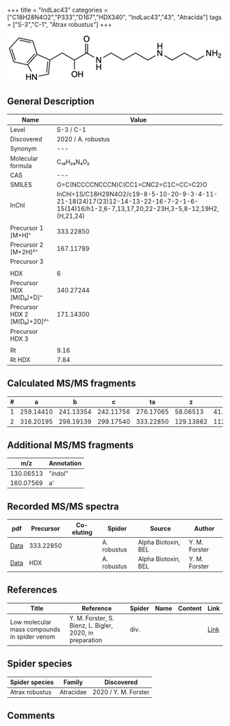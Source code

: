 +++
title = "IndLac43"
categories = ["C18H28N4O2","P333","D167","HDX340",
"IndLac43","43",
"Atracida"]
tags = ["S-3","C-1",
"Atrax robustus"]
+++

![](/img/IndLac43.png)

## General Description

| Name                       | Value              |
|----------------------------|--------------------|
| Level                      | S-3 / C-1          |
| Discovered                 | 2020 / A. robustus |
| Synonym                    | ---                |
| Molecular formula          | C₁₈H₂₈N₄O₂                   |
| CAS                        | ---                |
| SMILES | O=C(NCCCCNCCCN)C(CC1=CNC2=C1C=CC=C2)O  |
| InChI  | InChI=1S/C18H28N4O2/c19-8-5-10-20-9-3-4-11-21-18(24)17(23)12-14-13-22-16-7-2-1-6-15(14)16/h1-2,6-7,13,17,20,22-23H,3-5,8-12,19H2,(H,21,24)  |
|                            |                    |
| Precursor 1 [M+H]⁺         | 333.22850                    |
| Precursor 2 [M+2H]²⁺       | 167.11789                   |
| Precursor 3                |                    |
|                            |                    |
| HDX                        | 6                   |
| Precursor HDX   [M(D₆)+D]⁺   | 340.27244                   |
| Precursor HDX 2 [M(D₆)+2D]²⁺ | 171.14300                   |
| Precursor HDX 3            |                    |
|                            |                    |
| Rt                         | 9.16                   |
| Rt HDX                     | 7.84                   |

## Calculated MS/MS fragments

| # | a         | b         | c         | ta        | z         | y         | tz        |
|---|-----------|-----------|-----------|-----------|-----------|-----------|-----------|
| 1 | 259.14410 | 241.13354 | 242.11756 | 276.17065 | 58.06513 | 41.03858 | 75.09167 |
| 2 | 316.20195 | 298.19139 | 299.17540 | 333.22850 | 129.13862 | 112.11208 | 146.16517 |

## Additional MS/MS fragments

| m/z | Annotation |
|-----|------------|
| 130.06513  | "indol"    |
| 160.07569  | a'         |

## Recorded MS/MS spectra

| pdf                                             | Precursor | Co-eluting | Spider      | Source                       | Author        |
|-------------------------------------------------|-----------|------------|-------------|------------------------------|---------------|
| [Data](/pdf/A-robustus/333_IndLac43_Ar.pdf)   | 333.22850  |            | A. robustus | Alpha Biotoxin, BEL  | Y. M. Forster |
| [Data](/pdf/A-robustus/333_IndLac43_Ar_HDX.pdf)   | HDX  |            | A. robustus | Alpha Biotoxin, BEL  | Y. M. Forster |

## References

| Title | Reference | Spider | Name | Content | Link |
|-------|-----------|--------|------|---------|------|
| Low molecular mass compounds in spider venom      | Y. M. Forster, S. Bienz, L. Bigler, 2020, in preparation          | div.       |   |   | [Link](unknown) |

## Spider species

| Spider species     | Family     | Discovered           |
|--------------------|------------|----------------------|
| Atrax robustus     | Atracidae  | 2020 / Y. M. Forster |

## Comments